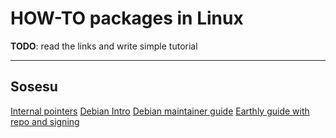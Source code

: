 # HOW-TO packages in Linux

**TODO**: read the links and write simple tutorial

----------

## Sosesu

[Internal pointers](https://www.internalpointers.com/post/build-binary-deb-package-practical-guide)
[Debian Intro](https://wiki.debian.org/Packaging/Intro)
[Debian maintainer guide](https://www.debian.org/doc/manuals/debmake-doc/index.en.html)
[Earthly guide with repo and signing](https://earthly.dev/blog/creating-and-hosting-your-own-deb-packages-and-apt-repo/)
